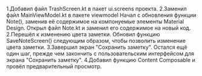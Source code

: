 1.Добавил файл TrashScreen.kt в пакет ui.screens проекта. 
2.Заменил файл MainViewModel.kt в пакете viewmodel 
Начал с обновления функции Note(), заменив её содержимое на компонуемые элементы Material Design. Открыл файл Note.kt и заменил его содержимое на новый код. 2.Перешёл к изменению цвета заметки. Обновил функцию SaveNoteScreen() следующим образом, чтобы позволить изменение цвета заметки. 
3.Завершил экран "Сохранить заметку". Остался ещё один шаг, прежде чем закончить с пользовательским интерфейсом для экрана "Сохранить заметку".
4.Добавил функцию Content Composable и провёл предварительный просмотр. 
